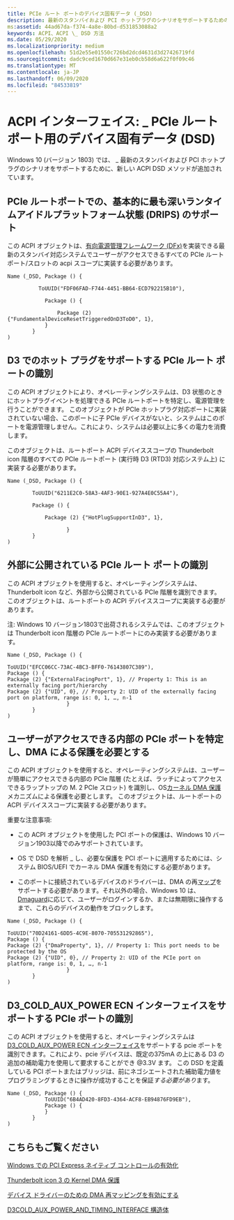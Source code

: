 ```yaml
---
title: PCIe ルート ポートのデバイス固有データ (_DSD)
description: 最新のスタンバイおよび PCI ホットプラグのシナリオをサポートするための ACPI _DSD 方法
ms:assetid: 44ad67da-f374-4a8e-80bd-d531853088a2
keywords: ACPI、ACPI \_ DSD 方法
ms.date: 05/29/2020
ms.localizationpriority: medium
ms.openlocfilehash: 51d2e55e01550c726bd2dcd4631d3d27426719fd
ms.sourcegitcommit: dadc9ced1670d667e31eb0cb58d6a622f0f09c46
ms.translationtype: MT
ms.contentlocale: ja-JP
ms.lasthandoff: 06/09/2020
ms.locfileid: "84533819"
---
```

# <a name="acpi-interface-device-specific-data-_dsd-for-pcie-root-ports"></a>ACPI インターフェイス: \_ PCIe ルートポート用のデバイス固有データ (DSD)

Windows 10 (バージョン 1803) では、 \_ 最新のスタンバイおよび PCI ホットプラグのシナリオをサポートするために、新しい ACPI DSD メソッドが追加されています。

## <a name="directed-deepest-runtime-idle-platform-state-drips-support-on-pcie-root-ports"></a>PCIe ルートポートでの、基本的に最も深いランタイムアイドルプラットフォーム状態 (DRIPS) のサポート

 この ACPI オブジェクトは、[有向電源管理フレームワーク (DFx)](../kernel/introduction-to-the-directed-power-management-framework.md)を実装できる最新のスタンバイ対応システムでユーザーがアクセスできるすべての PCIe ルートポート/スロットの acpi スコープに実装する必要があります。

```ASL
Name (_DSD, Package () {

          ToUUID("FDF06FAD-F744-4451-BB64-ECD792215B10"),

            Package () {

                Package (2) {"FundamentalDeviceResetTriggeredOnD3ToD0", 1},
            }
        }
)
```

## <a name="identifying-pcie-root-ports-supporting-hot-plug-in-d3"></a>D3 でのホット プラグをサポートする PCIe ルート ポートの識別

この ACPI オブジェクトにより、オペレーティングシステムは、D3 状態のときにホットプラグイベントを処理できる PCIe ルートポートを特定し、電源管理を行うことができます。 このオブジェクトが PCIe ホットプラグ対応ポートに実装されていない場合、このポートに子 PCIe デバイスがないと、システムはこのポートを電源管理しません。これにより、システムは必要以上に多くの電力を消費します。

このオブジェクトは、ルートポート ACPI デバイススコープの Thunderbolt icon 階層のすべての PCIe ルートポート (実行時 D3 (RTD3) 対応システム上) に実装する必要があります。

```ASL
Name (_DSD, Package () {  

        ToUUID("6211E2C0-58A3-4AF3-90E1-927A4E0C55A4"),  

        Package () {  

            Package (2) {"HotPlugSupportInD3", 1},  

                   }
        }
)
```

## <a name="identifying-externally-exposed-pcie-root-ports"></a>外部に公開されている PCIe ルート ポートの識別

この ACPI オブジェクトを使用すると、オペレーティングシステムは、Thunderbolt icon など、外部から公開されている PCIe 階層を識別できます。 このオブジェクトは、ルートポートの ACPI デバイススコープに実装する必要があります。

注: Windows 10 バージョン1803で出荷されるシステムでは、このオブジェクトは Thunderbolt icon 階層の PCIe ルートポートにのみ実装する必要があります。

```ASL
Name (_DSD, Package () {  

ToUUID("EFCC06CC-73AC-4BC3-BFF0-76143807C389"),
Package () {
Package (2) {"ExternalFacingPort", 1}, // Property 1: This is an externally facing port/hierarchy
Package (2) {"UID", 0}, // Property 2: UID of the externally facing port on platform, range is: 0, 1, …, n-1
                   }
        }
)
```

## <a name="identifying-internal-pcie-ports-accessible-to-users-and-requiring-dma-protection"></a>ユーザーがアクセスできる内部の PCIe ポートを特定し、DMA による保護を必要とする

この ACPI オブジェクトを使用すると、オペレーティングシステムは、ユーザーが簡単にアクセスできる内部の PCIe 階層 (たとえば、ラッチによってアクセスできるラップトップの M. 2 PCIe スロット) を識別し、OS[カーネル DMA 保護](https://docs.microsoft.com/windows/security/information-protection/kernel-dma-protection-for-thunderbolt)メカニズムによる保護を必要とします。 このオブジェクトは、ルートポートの ACPI デバイススコープに実装する必要があります。

重要な注意事項:

- この ACPI オブジェクトを使用した PCI ポートの保護は、Windows 10 バージョン1903以降でのみサポートされています。

- OS で DSD を解析 \_ し、必要な保護を PCI ポートに適用するためには、システム BIOS/UEFI でカーネル DMA 保護を有効にする必要があります。

- このポートに接続されているデバイスのドライバーは、DMA の再[マップ](https://docs.microsoft.com/windows-hardware/drivers/pci/enabling-dma-remapping-for-device-drivers)をサポートする必要があります。それ以外の場合、Windows 10 は、 [Dmaguard](https://docs.microsoft.com/windows/client-management/mdm/policy-csp-dmaguard)に応じて、ユーザーがログインするか、または無期限に操作するまで、これらのデバイスの動作をブロックします。

```asl
Name (_DSD, Package () {  

ToUUID("70D24161-6DD5-4C9E-8070-705531292865"),
Package () {
Package (2) {"DmaProperty", 1}, // Property 1: This port needs to be protected by the OS
Package (2) {"UID", 0}, // Property 2: UID of the PCIe port on platform, range is: 0, 1, …, n-1
                   }
        }
)
```

## <a name="identifying-pcie-ports-supporting-d3_cold_aux_power-ecn-interface"></a>D3_COLD_AUX_POWER ECN インターフェイスをサポートする PCIe ポートの識別

この ACPI オブジェクトを使用すると、オペレーティングシステムは[D3_COLD_AUX_POWER ECN インターフェイス](https://docs.microsoft.com/windows-hardware/drivers/ddi/wdm/ns-wdm-_d3cold_aux_power_and_timing_interface)をサポートする pcie ポートを識別できます。これにより、pcie デバイスは、既定の375mA の上にある D3 の追加の補助電力を使用して要求することができ @3.3V ます。 この DSD を定義している PCI ポートまたはブリッジは、前にネゴシエートされた補助電力値をプログラミングするときに操作が成功することを保証*する必要があり*ます。

```asl
Name (_DSD, Package () {
            ToUUID("6B4AD420-8FD3-4364-ACF8-EB94876FD9EB"),
            Package () {
            }
        }
)

```

## <a name="see-also"></a>こちらもご覧ください

[Windows での PCI Express ネイティブ コントロールの有効化](enabling-pci-express-native-control.md)

[Thunderbolt icon 3 の Kernel DMA 保護](https://docs.microsoft.com/windows/security/information-protection/kernel-dma-protection-for-thunderbolt)

[デバイス ドライバーのための DMA 再マッピングを有効にする](https://docs.microsoft.com/windows-hardware/drivers/pci/enabling-dma-remapping-for-device-drivers)

[D3COLD_AUX_POWER_AND_TIMING_INTERFACE 構造体](https://docs.microsoft.com/windows-hardware/drivers/ddi/wdm/ns-wdm-_d3cold_aux_power_and_timing_interface)
